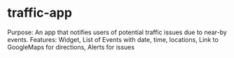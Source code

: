 traffic-app
===========

Purpose: An app that notifies users of potential traffic issues due to near-by events.
Features: Widget, List of Events with date, time, locations, Link to GoogleMaps for directions, Alerts for issues

